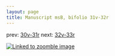 ```yaml
---
layout: page
title: Manuscript msB, bifolio 31v-32r
---
```


prev: [30v-31r](../30v-31r/) next: [32v-33r](../32v-33r/)



[![Linked to zoomble image](http://www.homermultitext.org/iipsrv?IIIF=/project/homer/pyramidal/deepzoom/hmt/vbbifolio/v1/vb_31v_32r.tif/full/2000,/0/default.jpg)](http://www.homermultitext.org/ict2/?urn=urn:cite2:hmt:vbbifolio.v1:vb_31v_32r)


